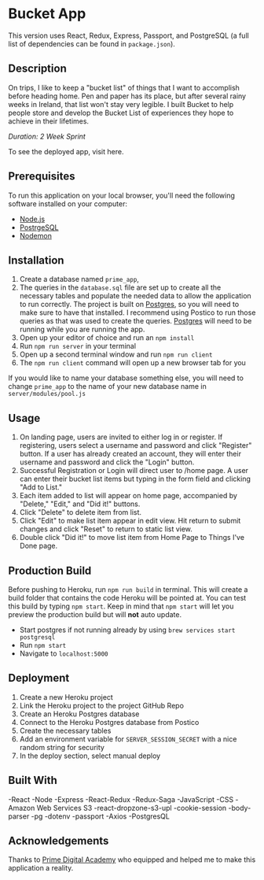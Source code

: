 # Bucket App

This version uses React, Redux, Express, Passport, and PostgreSQL (a full list of dependencies can be found in `package.json`).

## Description

On trips, I like to keep a "bucket list" of things that I want to accomplish before heading home. Pen and paper has its place, but after several rainy weeks in Ireland, that list won't stay very legible. I built Bucket to help people store and develop the Bucket List of experiences they hope to achieve in their lifetimes.

_Duration: 2 Week Sprint_

To see the deployed app, visit here.

## Prerequisites

To run this application on your local browser, you'll need the following software installed on your computer:

- [Node.js](https://nodejs.org/en/)
- [PostrgeSQL](https://www.postgresql.org/)
- [Nodemon](https://nodemon.io/)

## Installation

1. Create a database named `prime_app`,
2. The queries in the `database.sql` file are set up to create all the necessary tables and populate the needed data to allow the application to run correctly. The project is built on [Postgres](https://www.postgresql.org/download/), so you will need to make sure to have that installed. I recommend using Postico to run those queries as that was used to create the queries. [Postgres](https://www.postgresql.org/download/) will need to be running while you are running the app.
3. Open up your editor of choice and run an `npm install`
4. Run `npm run server` in your terminal
5. Open up a second terminal window and run `npm run client`
6. The `npm run client` command will open up a new browser tab for you

If you would like to name your database something else, you will need to change `prime_app` to the name of your new database name in `server/modules/pool.js`

## Usage

1. On landing page, users are invited to either log in or register. If registering, users select a username and password and click "Register" button. If a user has already created an account, they will enter their username and password and click the "Login" button.
2. Successful Registration or Login will direct user to /home page. A user can enter their bucket list items but typing in the form field and clicking "Add to List."
3. Each item added to list will appear on home page, accompanied by "Delete," "Edit," and "Did it!" buttons.
4. Click "Delete" to delete item from list.
5. Click "Edit" to make list item appear in edit view. Hit return to submit changes and click "Reset" to return to static list view.
6. Double click "Did it!" to move list item from Home Page to Things I've Done page.

## Production Build

Before pushing to Heroku, run `npm run build` in terminal. This will create a build folder that contains the code Heroku will be pointed at. You can test this build by typing `npm start`. Keep in mind that `npm start` will let you preview the production build but will **not** auto update.

- Start postgres if not running already by using `brew services start postgresql`
- Run `npm start`
- Navigate to `localhost:5000`

## Deployment

1. Create a new Heroku project
1. Link the Heroku project to the project GitHub Repo
1. Create an Heroku Postgres database
1. Connect to the Heroku Postgres database from Postico
1. Create the necessary tables
1. Add an environment variable for `SERVER_SESSION_SECRET` with a nice random string for security
1. In the deploy section, select manual deploy

## Built With

-React
-Node
-Express
-React-Redux
-Redux-Saga
-JavaScript
-CSS
-Amazon Web Services S3
-react-dropzone-s3-upl
-cookie-session
-body-parser
-pg
-dotenv
-passport
-Axios
-PostgresQL

## Acknowledgements

Thanks to [Prime Digital Academy](www.primeacademy.io) who equipped and helped me to make this application a reality.
